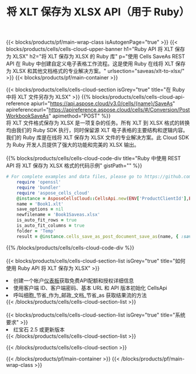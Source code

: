 ﻿---
title: 将 XLT 保存为 XLSX API（用于 Ruby）
description: 使用 Aspose.Cells Cloud SDK for Ruby 将 XLT 格式文件保存为 XLSX 格式文件。
url: /zh/ruby/saveas/xlt-to-xlsx/
---
{{< blocks/products/pf/main-wrap-class isAutogenPage="true" >}}
{{< blocks/products/cells/cells-cloud-upper-banner h1="Ruby API 将 XLT 保存为 XLSX" h2="将 XLT 保存为 XLSX 的 Ruby 库" p="使用 Cells SaveAs REST API 在 Ruby 中创建自定义电子表格工作流程。这是使用 Ruby 在线将 XLT 保存为 XLSX 和其他文档格式的专业解决方案。" urlsection="saveas/xlt-to-xlsx/" >}}
{{< blocks/products/pf/main-container >}}

{{< blocks/products/cells/cells-cloud-section isGrey="true" title="在 Ruby 中将 XLT 文件另存为 XLSX" >}}
{{% blocks/products/cells/cells-cloud-api-reference apiurl="https://api.aspose.cloud/v3.0/cells/{name}/SaveAs" apireferenceurl="https://apireference.aspose.cloud/cells/#/Conversion/PostWorkbookSaveAs" apimethod="POST" %}}
<br/>
将 XLT 文件格式保存为 XLSX 是一项复杂的任务。所有 XLT 到 XLSX 格式的转换均由我们的 Ruby SDK 执行，同时保留源 XLT 电子表格的主要结构和逻辑内容。我们的 Ruby 库是在线将 XLT 保存为 XLSX 文件的专业解决方案。此 Cloud SDK 为 Ruby 开发人员提供了强大的功能和完美的 XLSX 输出。
<br/>
<br/>
{{% blocks/products/cells/cells-cloud-code-div title="Ruby 中使用 REST API 将 XLT 保存为 XLSX 格式的代码示例" gistPath="" %}}
  
```ruby
# For complete examples and data files, please go to https://github.com/aspose-cells-cloud/aspose-cells-cloud-ruby/
    require 'openssl'
    require 'bundler'
    require 'aspose_cells_cloud'
    @instance = AsposeCellsCloud::CellsApi.new(ENV['ProductClientId'],ENV['ProductClientSecret'])
    name = 'Book1.xlt'
    save_options = nil
    newfilename = 'Book1Saveas.xlsx'
    is_auto_fit_rows = true
    is_auto_fit_columns = true
    folder = 'Temp'
    result = @instance.cells_save_as_post_document_save_as(name, { :save_options=>save_options, :newfilename=>(folder+"/"+newfilename), :is_auto_fit_rows=>is_auto_fit_rows, :is_auto_fit_columns=>is_auto_fit_columns, :folder=>folder})
```
  
{{% /blocks/products/cells/cells-cloud-code-div %}}
<br/>
<br/>
{{< blocks/products/cells/cells-cloud-section-list isGrey="true" title="如何使用 Ruby API 将 XLT 保存为 XLSX" >}}
<li>创建一个帐户<a href="https://dashboard.aspose.cloud/">仪表板</a>获取免费API配额和授权详细信息</li>
<li>使用客户端 ID、客户端密码、基本 URL 和 API 版本初始化 CellsApi</li>
<li>呼叫细胞_节省_作为_邮政_文档_节省_as 获取结果流的方法</li>
{{< /blocks/products/cells/cells-cloud-section-list >}}
<br/>
<br/>
{{< blocks/products/cells/cells-cloud-section-list isGrey="true" title="系统要求" >}}
<li>红宝石 2.5 或更新版本</li>
{{< /blocks/products/cells/cells-cloud-section-list >}}

{{< /blocks/products/cells/cells-cloud-section >}}

{{< /blocks/products/pf/main-container >}}
{{< /blocks/products/pf/main-wrap-class >}}
